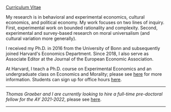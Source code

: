 [Curriculum Vitae](/pdf/Enke_cv.pdf)

My research is in behavioral and experimental economics, cultural economics, and political economy. My work focuses on two lines of inquiry. First, experimental work on bounded rationality and complexity. Second, experimental and survey-based research on moral universalism (and cultural variation more generally). 

I received my Ph.D. in 2016 from the University of Bonn and subsequently joined Harvard's Economics Department. Since 2018, I also serve as Associate Editor at the Journal of the European Economic Association.

At Harvard, I teach a Ph.D. course on Experimental Economics and an undergraduate class on Economics and Morality; please see [here](https://scholar.harvard.edu/benke) for more information. Students can sign up for office hours [here](https://app.acuityscheduling.com/schedule.php?owner=12646405).

***********

*Thomas Graeber and I are currently looking to hire a full-time pre-doctoral fellow for the AY 2021-2022*, please see [here](/pdf/Pre-doc.pdf).

***********
